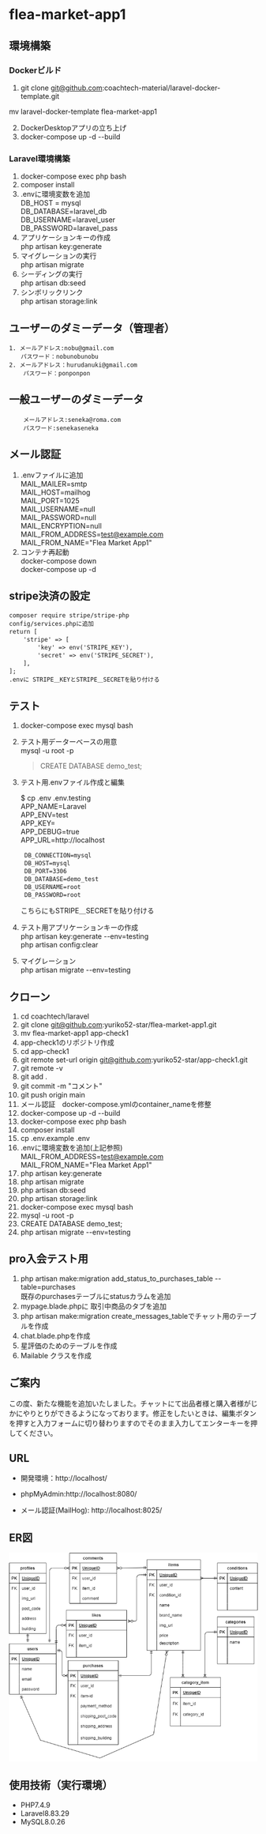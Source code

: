 # flea-market-app1  

## 環境構築  
### Dockerビルド  
1. git clone git@github.com:coachtech-material/laravel-docker-template.git  

 mv laravel-docker-template flea-market-app1  
   

2. DockerDesktopアプリの立ち上げ  
3. docker-compose up -d --build  
### Laravel環境構築  
1. docker-compose exec php bash  
2. composer install  
3. .envに環境変数を追加  
    DB_HOST = mysql  
    DB_DATABASE=laravel_db  
    DB_USERNAME=laravel_user  
    DB_PASSWORD=laravel_pass  
4. アプリケーションキーの作成  
    php artisan key:generate  
5. マイグレーションの実行  
    php artisan migrate  
6. シーディングの実行  
    php artisan db:seed  
7.  シンボリックリンク  
    php artisan storage:link  

## ユーザーのダミーデータ（管理者）  

    1. メールアドレス:nobu@gmail.com  
    　　パスワード：nobunobunobu  
    2. メールアドレス：hurudanuki@gmail.com  
        パスワード：ponponpon  
## 一般ユーザーのダミーデータ  
        メールアドレス:seneka@roma.com  
        パスワード:senekaseneka  
        

##  メール認証  
1. .envファイルに追加  
    MAIL_MAILER=smtp  
    MAIL_HOST=mailhog  
    MAIL_PORT=1025  
    MAIL_USERNAME=null  
    MAIL_PASSWORD=null  
    MAIL_ENCRYPTION=null  
    MAIL_FROM_ADDRESS=test@example.com  
    MAIL_FROM_NAME="Flea Market App1"  
2. コンテナ再起動  
    docker-compose down  
    docker-compose up -d  
##  stripe決済の設定  
    composer require stripe/stripe-php  
    config/services.phpに追加  
    return [  
        'stripe' => [  
            'key' => env('STRIPE_KEY'),  
            'secret' => env('STRIPE_SECRET'),  
        ],  
    ];  
    .envに STRIPE＿KEYとSTRIPE＿SECRETを貼り付ける  
## テスト  
1. docker-compose exec mysql bash  
2. テスト用データーベースの用意  
    mysql -u root -p  
    > CREATE DATABASE demo_test;  
      
3. テスト用.envファイル作成と編集  

    $ cp .env .env.testing  
        APP_NAME=Laravel  
        APP_ENV=test  
        APP_KEY=  
        APP_DEBUG=true  
        APP_URL=http://localhost  

        DB_CONNECTION=mysql  
        DB_HOST=mysql  
        DB_PORT=3306  
        DB_DATABASE=demo_test  
        DB_USERNAME=root  
        DB_PASSWORD=root  
    こちらにもSTRIPE＿SECRETを貼り付ける  
4. テスト用アプリケーションキーの作成  
    php artisan key:generate --env=testing  
    php artisan config:clear  
5. マイグレーション  
    php artisan migrate --env=testing  
## クローン  
1. cd coachtech/laravel    
2. git clone git@github.com:yuriko52-star/flea-market-app1.git  
3. mv flea-market-app1 app-check1  
4. app-check1のリポジトリ作成    
5. cd app-check1  
6. git remote set-url origin git@github.com:yuriko52-star/app-check1.git  
7. git remote -v  
8. git add .  
9. git commit -m "コメント"  
10. git push origin main  
11. メール認証　docker-compose.ymlのcontainer_nameを修整    
12. docker-compose up -d --build  
13. docker-compose exec php bash  
14. composer install  
15. cp .env.example .env  
16. .envに環境変数を追加(上記参照)  
    MAIL_FROM_ADDRESS=test@example.com  
    MAIL_FROM_NAME="Flea Market App1" 
17. php artisan key:generate  
18. php artisan migrate  
19. php artisan db:seed  
20. php artisan storage:link  
21. docker-compose exec mysql bash  
22. mysql -u root -p  
23. CREATE DATABASE demo_test;  
24. php artisan migrate --env=testing  

## pro入会テスト用  
1.  php artisan make:migration add_status_to_purchases_table --table=purchases  
 既存のpurchasesテーブルにstatusカラムを追加  
2. mypage.blade.phpに 取引中商品のタブを追加  
3. php artisan make:migration create_messages_tableでチャット用のテーブルを作成  
4. chat.blade.phpを作成  
5. 星評価のためのテーブルを作成  
6. Mailable クラスを作成  
 
## ご案内  
この度、新たな機能を追加いたしました。チャットにて出品者様と購入者様がじかにやりとりができるようになっております。修正をしたいときは、編集ボタンを押すと入力フォームに切り替わりますのでそのまま入力してエンターキーを押してください。 




## URL
- 開発環境：http://localhost/  

- phpMyAdmin:http://localhost:8080/  

- メール認証(MailHog): http://localhost:8025/  

## ER図  
  
![ER図](erd.png)  
<!-- 後で追加 -->
## 使用技術（実行環境）  
 - PHP7.4.9  
 - Laravel8.83.29  
 - MySQL8.0.26  